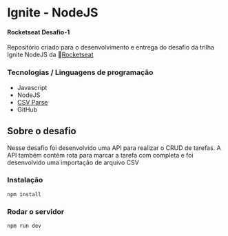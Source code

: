 # Ignite - NodeJS
#### Rocketseat Desafio-1

Repositório criado para o desenvolvimento e entrega do desafio da trilha Ignite NodeJS da 💜[Rocketseat](https://www.rocketseat.com.br/)

### Tecnologias / Linguagens de programação

- Javascript
- NodeJS
- [CSV Parse](https://csv.js.org/)
- GitHub

## Sobre o desafio

Nesse desafio foi desenvolvido uma API para realizar o CRUD de tarefas.
A API também contém rota para marcar a tarefa com completa e foi desenvolvido uma importação de arquivo CSV

### Instalação

    npm install

### Rodar o servidor

    npm run dev